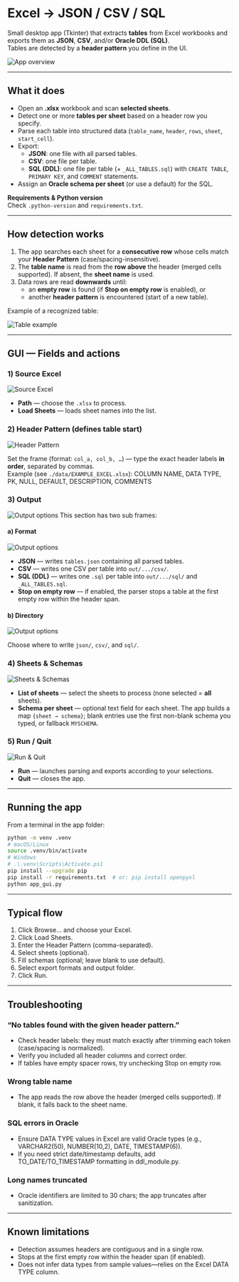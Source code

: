 # Excel → JSON / CSV / SQL

Small desktop app (Tkinter) that extracts **tables** from Excel workbooks and exports them as **JSON**, **CSV**, and/or **Oracle DDL (SQL)**.  
Tables are detected by a **header pattern** you define in the UI.

![App overview](documentation/screenshots/full_app.png)

---

## What it does

- Open an **.xlsx** workbook and scan **selected sheets**.
- Detect one or more **tables per sheet** based on a header row you specify.
- Parse each table into structured data (`table_name`, `header`, `rows`, `sheet`, `start_cell`).
- Export:
  - **JSON**: one file with all parsed tables.
  - **CSV**: one file per table.
  - **SQL (DDL)**: one file per table (+ `_ALL_TABLES.sql`) with `CREATE TABLE`, `PRIMARY KEY`, and `COMMENT` statements.
- Assign an **Oracle schema per sheet** (or use a default) for the SQL.

**Requirements & Python version**  
Check `.python-version` and `requirements.txt`.

---

## How detection works

1. The app searches each sheet for a **consecutive row** whose cells match your **Header Pattern** (case/spacing-insensitive).
2. The **table name** is read from the **row above** the header (merged cells supported). If absent, the **sheet name** is used.
3. Data rows are read **downwards** until:
   - an **empty row** is found (if **Stop on empty row** is enabled), or
   - another **header pattern** is encountered (start of a new table).

Example of a recognized table:

![Table example](documentation/screenshots/tables_example.png)

---

## GUI — Fields and actions

### 1) Source Excel
![Source Excel](documentation/screenshots/source_excel.png)

- **Path** — choose the `.xlsx` to process.  
- **Load Sheets** — loads sheet names into the list.

### 2) Header Pattern (defines table start)
![Header Pattern](documentation/screenshots/header_pattern.png)

Set the frame (format: `col_a, col_b, …`) — type the exact header labels **in order**, separated by commas.  
Example (see `./data/EXAMPLE_EXCEL.xlsx`): COLUMN NAME, DATA TYPE, PK, NULL, DEFAULT, DESCRIPTION, COMMENTS


### 3) Output
![Output options](documentation/screenshots/output.png)
This section has two sub frames:

#### a) Format
![Output options](documentation/screenshots/output_format.png)

- **JSON** — writes `tables.json` containing all parsed tables.  
- **CSV** — writes one CSV per table into `out/.../csv/`.  
- **SQL (DDL)** — writes one `.sql` per table into `out/.../sql/` and `_ALL_TABLES.sql`.  
- **Stop on empty row** — if enabled, the parser stops a table at the first empty row within the header span.

#### b) Directory
![Output options](documentation/screenshots/output_dir.png)

Choose where to write `json/`, `csv/`, and `sql/`.

### 4) Sheets & Schemas
![Sheets & Schemas](documentation/screenshots/sheets&schemas.png)

- **List of sheets** — select the sheets to process (none selected = **all** sheets).  
- **Schema per sheet** — optional text field for each sheet. The app builds a map `{sheet → schema}`; blank entries use the first non-blank schema you typed, or fallback `MYSCHEMA`.

### 5) Run / Quit
![Run & Quit](documentation/screenshots/quit&run.png)

- **Run** — launches parsing and exports according to your selections.  
- **Quit** — closes the app.

---

## Running the app

From a terminal in the app folder:

```bash
python -m venv .venv
# macOS/Linux
source .venv/bin/activate
# Windows
# .\.venv\Scripts\Activate.ps1
pip install --upgrade pip
pip install -r requirements.txt  # or: pip install openpyxl
python app_gui.py
```

---

## Typical flow

1) Click Browse… and choose your Excel.
2) Click Load Sheets.
3) Enter the Header Pattern (comma-separated).
4) Select sheets (optional).
5) Fill schemas (optional; leave blank to use default).
6) Select export formats and output folder.
7) Click Run.

---

## Troubleshooting

### “No tables found with the given header pattern.”
- Check header labels: they must match exactly after trimming each token (case/spacing is normalized).
- Verify you included all header columns and correct order.
- If tables have empty spacer rows, try unchecking Stop on empty row.

### Wrong table name
- The app reads the row above the header (merged cells supported). If blank, it falls back to the sheet name.

### SQL errors in Oracle
- Ensure DATA TYPE values in Excel are valid Oracle types (e.g., VARCHAR2(50), NUMBER(10,2), DATE, TIMESTAMP(6)).
- If you need strict date/timestamp defaults, add TO_DATE/TO_TIMESTAMP formatting in ddl_module.py.

### Long names truncated
- Oracle identifiers are limited to 30 chars; the app truncates after sanitization.

---

## Known limitations

- Detection assumes headers are contiguous and in a single row.
- Stops at the first empty row within the header span (if enabled).
- Does not infer data types from sample values—relies on the Excel DATA TYPE column.